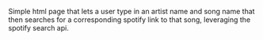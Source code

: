 Simple html page that lets a user type in an artist name and song name that then searches for a corresponding spotify link to that song, leveraging the spotify search api.